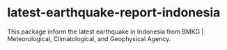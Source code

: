 # latest-earthquake-report-indonesia
This package inform the latest earthquake in Indonesia from BMKG | Meteorological, Climatological, and Geophysical Agency.
